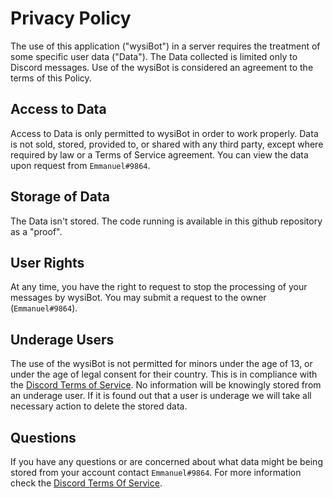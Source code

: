 # Privacy Policy

The use of this application ("wysiBot") in a server requires the treatment of some specific user data ("Data"). The Data collected is limited only to Discord messages. Use of the wysiBot is considered an agreement to the terms of this Policy. 

## Access to Data

Access to Data is only permitted to wysiBot in order to work properly. Data is not sold, stored, provided to, or shared with any third party, except where required by law or a Terms of Service agreement. You can view the data upon request from `Emmanuel#9864`.

## Storage of Data

The Data isn't stored. The code running is available in this github repository as a "proof".

## User Rights

At any time, you have the right to request to stop the processing of your messages by wysiBot. You may submit a request to the owner (`Emmanuel#9864`).

## Underage Users

The use of the wysiBot is not permitted for minors under the age of 13, or under the age of legal consent for their country. This is in compliance with the [Discord Terms of Service](https://discord.com/terms). No information will be knowingly stored from an underage user. If it is found out that a user is underage we will take all necessary action to delete the stored data.

## Questions

If you have any questions or are concerned about what data might be being stored from your account contact `Emmanuel#9864`. For more information check the [Discord Terms Of Service](https://discord.com/terms).
